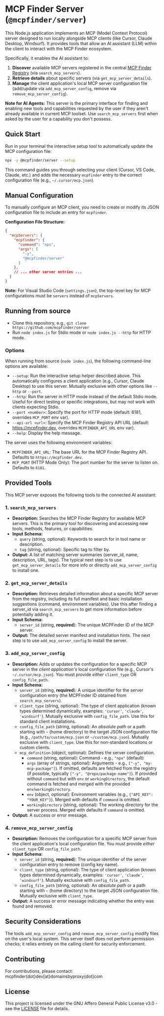# MCP Finder Server (`@mcpfinder/server`)

This Node.js application implements an MCP (Model Context Protocol) server designed to run locally alongside MCP clients (like Cursor, Claude Desktop, Windsurf). It provides tools that allow an AI assistant (LLM) within the client to interact with the MCP Finder ecosystem.

Specifically, it enables the AI assistant to:

1.  **Discover** available MCP servers registered in the central [MCP Finder Registry](https://mcpfinder.dev) (via `search_mcp_servers`).
2.  **Retrieve details** about specific servers (via `get_mcp_server_details`).
3.  **Manage** the client application's local MCP server configuration file (add/update via `add_mcp_server_config`, remove via `remove_mcp_server_config`).

**Note for AI Agents:** This server is the primary interface for finding and enabling new tools and capabilities requested by the user if they aren't already available in current MCP toolset. Use `search_mcp_servers` first when asked by the user for a capability you don't possess.

## Quick Start

Run in your terminal the interactive setup tool to automatically update the MCP configuration file:
```bash
npx -y @mcpfinder/server --setup
```
This command guides you through selecting your client (Cursor, VS Code, Claude, etc.) and adds the necessary `mcpfinder` entry to the correct configuration file (e.g., `~/.cursor/mcp.json`).

## Manual Configuration

To manually configure an MCP client, you need to create or modify its JSON configuration file to include an entry for `mcpfinder`.

**Configuration File Structure:**

```json
{
  "mcpServers": { 
    "mcpfinder": {
      "command": "npx",
      "args": [
        "-y",
        "@mcpfinder/server"
      ]
    },
    // ... other server entries ...
  }
}
```

**Note:** For Visual Studio Code (`settings.json`), the top-level key for MCP configurations must be `servers` instead of `mcpServers`.

## Running from source

*   Clone this repository, e.g., `git clone https://github.com/mcpfinder/server`
*   Run `node index.js` for Stdio mode or `node index.js --http` for HTTP mode.

### Options

When running from source (`node index.js`), the following command-line options are available:

*   `--setup`: Run the interactive setup helper described above. This automatically configures a client application (e.g., Cursor, Claude Desktop) to use this server. Mutually exclusive with other options like `--http` or `--port`.
*   `--http`: Run the server in HTTP mode instead of the default Stdio mode. Useful for direct testing or specific integrations, but may not work with clients expecting Stdio.
*   `--port <number>`: Specify the port for HTTP mode (default: 6181, overrides `MCP_PORT` env var).
*   `--api-url <url>`: Specify the MCP Finder Registry API URL (default: https://mcpfinder.dev, overrides `MCPFINDER_API_URL` env var).
*   `--help`: Display the help message.

The server uses the following environment variables:

*   `MCPFINDER_API_URL`: The base URL for the MCP Finder Registry API. Defaults to `https://mcpfinder.dev`.
*   `MCP_PORT` (HTTP Mode Only): The port number for the server to listen on. Defaults to `6181`.

## Provided Tools

This MCP server exposes the following tools to the connected AI assistant:

### 1. `search_mcp_servers`

*   **Description:** Searches the MCP Finder Registry for available MCP servers. This is the primary tool for discovering and accessing new tools, methods, features, or capabilities.
*   **Input Schema:**
    *   `query` (string, optional): Keywords to search for in tool name or description.
    *   `tag` (string, optional): Specific tag to filter by.
*   **Output:** A list of matching server summaries (server_id, name, description, URL, tags). The typical next step is to use `get_mcp_server_details` for more info or directly `add_mcp_server_config` to install one.

### 2. `get_mcp_server_details`

*   **Description:** Retrieves detailed information about a specific MCP server from the registry, including its full manifest and basic installation suggestions (command, environment variables). Use this after finding a server_id via `search_mcp_servers` to get more information before potentially adding it.
*   **Input Schema:**
    *   `server_id` (string, **required**): The unique MCPFinder ID of the MCP server.
*   **Output:** The detailed server manifest and installation hints. The next step is to use `add_mcp_server_config` to install the server.

### 3. `add_mcp_server_config`

*   **Description:** Adds or updates the configuration for a specific MCP server in the *client application's* local configuration file (e.g., Cursor's `~/.cursor/mcp.json`). You must provide *either* `client_type` OR `config_file_path`.
*   **Input Schema:**
    *   `server_id` (string, **required**): A unique identifier for the server configuration entry (the MCPFinder ID obtained from `search_mcp_servers`).
    *   `client_type` (string, optional): The type of client application (known types determined dynamically, examples: `'cursor'`, `'claude'`, `'windsurf'`). Mutually exclusive with `config_file_path`. Use this for standard client installations.
    *   `config_file_path` (string, optional): An *absolute path* or a path starting with `~` (home directory) to the target JSON configuration file (e.g., `/path/to/custom/mcp.json` or `~/custom/mcp.json`). Mutually exclusive with `client_type`. Use this for non-standard locations or custom clients.
    *   `mcp_definition` (object, optional): Defines the server configuration.
        *   `command` (string, optional): Command - e.g., `"npx"` (default)
        *   `args` (array of strings, optional): Arguments - e.g., `["-y", "my-mcp-package"]`). If omitted, defaults are fetched from the registry (if possible, typically `["-y", "@repo/package-name"]`). If provided without `command` but with `env` or `workingDirectory`, the default command is fetched and merged with the provided `env`/`workingDirectory`.
        *   `env` (object, optional): Environment variables (e.g., `{"API_KEY": "YOUR_KEY"}`). Merged with defaults if `command` is omitted.
        *   `workingDirectory` (string, optional): The working directory for the server process. Merged with defaults if `command` is omitted.
*   **Output:** A success or error message.

### 4. `remove_mcp_server_config`

*   **Description:** Removes the configuration for a specific MCP server from the client application's local configuration file. You must provide *either* `client_type` OR `config_file_path`.
*   **Input Schema:**
    *   `server_id` (string, **required**): The unique identifier of the server configuration entry to remove (config key name).
    *   `client_type` (string, optional): The type of client application (known types determined dynamically, examples: `'cursor'`, `'claude'`, `'windsurf'`). Mutually exclusive with `config_file_path`.
    *   `config_file_path` (string, optional): An *absolute path* or a path starting with `~` (home directory) to the target JSON configuration file. Mutually exclusive with `client_type`.
*   **Output:** A success or error message indicating whether the entry was found and removed.

## Security Considerations

The tools `add_mcp_server_config` and `remove_mcp_server_config` modify files on the user's local system. This server itself does not perform permission checks; it relies entirely on the calling client for security enforcement.

## Contributing

For contributions, please contact: mcpfinder(dot}dev[at}domainsbyproxy{dot]com

## License

This project is licensed under the GNU Affero General Public License v3.0 - see the [LICENSE](LICENSE) file for details.
